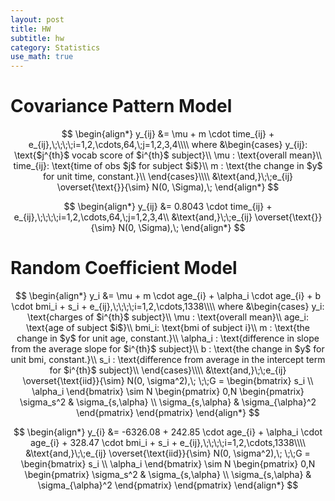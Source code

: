 ```yaml
---
layout: post
title: HW
subtitle: hw
category: Statistics
use_math: true
---
```



# Covariance Pattern Model

$$
\begin{align*}
y_{ij} &= \mu + m \cdot time_{ij} + e_{ij},\;\;\;\;i=1,2,\cdots,64,\;j=1,2,3,4\\\\
where &\begin{cases}
y_{ij}: \text{$j^{th}$ vocab score of $i^{th}$ subject}\\
\mu : \text{overall mean}\\
time_{ij}: \text{time of obs $j$ for subject $i$}\\
m : \text{the change in $y$ for unit time, constant.}\\
\end{cases}\\\\
&\text{and,}\;\;e_{ij} \overset{\text{}}{\sim} N(0, \Sigma),\;
\end{align*}
$$

$$
\begin{align*}
y_{ij} &= 0.8043 \cdot time_{ij} + e_{ij},\;\;\;\;i=1,2,\cdots,64,\;j=1,2,3,4\\
&\text{and,}\;\;e_{ij} \overset{\text{}}{\sim} N(0, \Sigma),\;
\end{align*}
$$

# Random Coefficient Model

$$
\begin{align*}
y_i &= \mu + m \cdot age_{i} + \alpha_i \cdot age_{i} + b \cdot bmi_i +  s_i + e_{ij},\;\;\;\;i=1,2,\cdots,1338\\\\
where &\begin{cases}
y_i: \text{charges of $i^{th}$ subject}\\
\mu : \text{overall mean}\\
age_i: \text{age of subject $i$}\\
bmi_i: \text{bmi of subject i}\\
m : \text{the change in $y$ for unit age, constant.}\\
\alpha_i : \text{difference in slope from the average slope for $i^{th}$ subject}\\
b : \text{the change in $y$ for unit bmi, constant.}\\
s_i : \text{difference from average in the intercept term for $i^{th}$ subject}\\
\end{cases}\\\\
&\text{and,}\;\;e_{ij} \overset{\text{iid}}{\sim} N(0, \sigma^2),\;
\;\;G =
\begin{bmatrix}
s_i \\
\alpha_i
\end{bmatrix} \sim N
\begin{pmatrix}
0,N
\begin{pmatrix}
\sigma_s^2 & \sigma_{s,\alpha} \\
\sigma_{s,\alpha} & \sigma_{\alpha}^2
\end{pmatrix}
\end{pmatrix}
\end{align*}
$$



$$
\begin{align*}
y_{i} &= -6326.08 + 242.85 \cdot age_{i} + \alpha_i \cdot age_{i} + 328.47 \cdot bmi_i +  s_i + e_{ij},\;\;\;\;i=1,2,\cdots,1338\\\\
&\text{and,}\;\;e_{ij} \overset{\text{iid}}{\sim} N(0, \sigma^2),\;
\;\;G =
\begin{bmatrix}
s_i \\
\alpha_i
\end{bmatrix} \sim N
\begin{pmatrix}
0,N
\begin{pmatrix}
\sigma_s^2 & \sigma_{s,\alpha} \\
\sigma_{s,\alpha} & \sigma_{\alpha}^2
\end{pmatrix}
\end{pmatrix}
\end{align*}
$$
